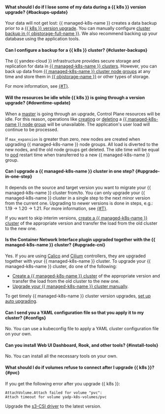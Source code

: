 #### What should I do if I lose some of my data during a {{ k8s }} version upgrade? {#backups-update}

Your data will not get lost: {{ managed-k8s-name }} creates a data backup prior to a [{{ k8s }} version upgrade](../../managed-kubernetes/concepts/release-channels-and-updates.md). You can manually configure [cluster backup in {{ objstorage-full-name }}](../../managed-kubernetes/tutorials/kubernetes-backup.md). We also recommend backing up your database using the application tools.

#### Can I configure a backup for a {{ k8s }} cluster? {#cluster-backups}

The {{ yandex-cloud }} infrastructure provides secure storage and replication for data in [{{ managed-k8s-name }} clusters](../../managed-kubernetes/concepts/index.md#kubernetes-cluster). However, you can back up data from [{{ managed-k8s-name }} cluster node groups](../../managed-kubernetes/concepts/index.md#node-group) at any time and store them in [{{ objstorage-name }}](../../storage/) or other types of storage.

For more information, see [{#T}](../../managed-kubernetes/tutorials/kubernetes-backup.md).

#### Will the resources be idle while {{ k8s }} is going through a version upgrade? {#downtime-update}

When a [master](../../managed-kubernetes/concepts/index.md#master) is going through an upgrade, Control Plane resources will be idle. For this reason, operations like [creating](../../managed-kubernetes/operations/node-group/node-group-create.md) or [deleting](../../managed-kubernetes/operations/node-group/node-group-delete.md) a [{{ managed-k8s-name }} node group](../../managed-kubernetes/concepts/index.md#node-group) will be unavailable. The application's user load will continue to be processed.

If `max_expansion` is greater than zero, new nodes are created when upgrading {{ managed-k8s-name }} node groups. All load is diverted to the new nodes, and the old node groups get deleted. The idle time will be equal to [pod](../../managed-kubernetes/concepts/index.md#pod) restart time when transferred to a new {{ managed-k8s-name }} group.

#### Can I upgrade a {{ managed-k8s-name }} cluster in one step? {#upgrade-in-one-step}

It depends on the source and target version you want to migrate your {{ managed-k8s-name }} cluster from/to. You can only upgrade your {{ managed-k8s-name }} cluster in a single step to the next minor version from the current one. Upgrading to newer versions is done in steps, e.g.: 1.19 → 1.20 → 1.21. For more information, see [{#T}](../../managed-kubernetes/operations/update-kubernetes.md#cluster-upgrade).

If you want to skip interim versions, [create a {{ managed-k8s-name }} cluster](../../managed-kubernetes/operations/kubernetes-cluster/kubernetes-cluster-create.md) of the appropriate version and transfer the load from the old cluster to the new one.

#### Is the Container Network Interface plugin upgraded together with the {{ managed-k8s-name }} cluster? {#upgrade-cni}

Yes. If you are using [Calico](../../managed-kubernetes/concepts/network-policy.md#calico) and [Cilium](../../managed-kubernetes/concepts/network-policy.md#cilium) controllers, they are upgraded together with your {{ managed-k8s-name }} cluster. To upgrade your {{ managed-k8s-name }} cluster, do one of the following:
* [Create a {{ managed-k8s-name }} cluster](../../managed-kubernetes/operations/kubernetes-cluster/kubernetes-cluster-create.md) of the appropriate version and transfer the load from the old cluster to the new one.
* [Upgrade your {{ managed-k8s-name }} cluster manually](../../managed-kubernetes/operations/update-kubernetes.md#cluster-manual-upgrade).

To get timely {{ managed-k8s-name }} cluster version upgrades, [set up auto upgrading](../../managed-kubernetes/operations/update-kubernetes.md#cluster-auto-upgrade).

#### Can I send you a YAML configuration file so that you apply it to my cluster? {#configs}

No. You can use a kubeconfig file to apply a YAML cluster configuration file on your own.

#### Can you install Web UI Dashboard, Rook, and other tools? {#install-tools}

No. You can install all the necessary tools on your own.

#### What should I do if volumes refuse to connect after I upgrade {{ k8s }}? {#pvc}

If you get the following error after you upgrade {{ k8s }}:

```text
AttachVolume.Attach failed for volume "pvc":
Attach timeout for volume yadp-k8s-volumes/pvc
```

Upgrade the [s3-CSI driver](https://github.com/ctrox/csi-s3) to the latest version.
